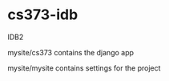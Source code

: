 cs373-idb
=========
IDB2

mysite/cs373 contains the django app 

mysite/mysite contains settings for the project
